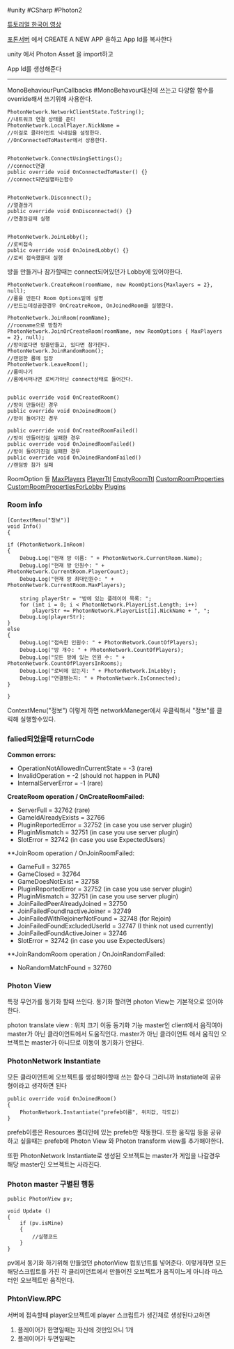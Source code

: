 #unity #CSharp #Photon2

[튜토리얼 한국어 영상](https://www.youtube.com/playlist?list=PL3KKSXoBRRW3YE4UMnRH762vOhSHLdnpK)

[포톤서버](https://dashboard.photonengine.com/)
에서 CREATE A NEW APP 을하고 App Id를 복사한다

unity 에서 Photon Asset 을 import하고 

App Id를 생성해준다

---
MonoBehaviourPunCallbacks
#MonoBehavour대신에 쓰는고 다양함 함수를 override해서 쓰기위해 사용한다.

```CSharp
PhotonNetwork.NetworkClientState.ToString();
//내트워크 연결 상태를 준다
PhotonNetwork.LocalPlayer.NickName =
//이걸로 클라이언트 닉네임을 설정한다.
//OnConnectedToMaster에서 상용한다.


PhotonNetwork.ConnectUsingSettings();
//connect연결
public override void OnConnectedToMaster() {}
//connect되면실핼하는함수


PhotonNetwork.Disconnect();
//열결끊기
public override void OnDisconnected() {}
//연결끊길때 실행


PhotonNetwork.JoinLobby();
//로비접속
public override void OnJoinedLobby() {}
//로비 접속했을대 실행

```
방을 만들거나 참가할때는 connect되어있던가 Lobby에 있어야한다.

```CSharp
PhotonNetwork.CreateRoom(roomName, new RoomOptions{Maxlayers = 2}, null);
//룸을 만든다 Room Options밑에 설명
//만드는데성공한경우 OnCreatreRoom, OnJoinedRoom을 실행한다.

PhotonNetwork.JoinRoom(roomName);
//rooname으로 방참가
PhotonNetwork.JoinOrCreateRoom(roomName, new RoomOptions { MaxPlayers = 2}, null);
//방이없다면 방을만들고, 있다면 참가한다.
PhotonNetwork.JoinRandomRoom();
//랜덤한 룸에 입장
PhotonNetwork.LeaveRoom();
//룸떠나기
//룸에서떠나면 로비가아닌 connect상태로 들어간다.


public override void OnCreatedRoom()
//방이 만들어진 경우
public override void OnJoinedRoom()
//방이 들어가진 경우

public override void OnCreatedRoomFailed()
//방이 만들어진걸 실패한 경우
public override void OnJoinedRoomFailed()
//방이 들어가진걸 실패한 경우
public override void OnJoinedRandomFailed()
//랜덤방 참가 실패

```
RoomOption 들
[MaxPlayers](https://doc-api.photonengine.com/en/pun/v2/class_photon_1_1_realtime_1_1_room_options.html#afe8e03921d811f4fe536cfd9a71dd9bb)
[PlayerTtl](https://doc-api.photonengine.com/en/pun/v2/class_photon_1_1_realtime_1_1_room_options.html#a209447cfcc1477298f53bd59d7771e88)
[EmptyRoomTtl](https://doc-api.photonengine.com/en/pun/v2/class_photon_1_1_realtime_1_1_room_options.html#a01b2d365fd7a9fea82a9dc1e055801c9)
[CustomRoomProperties](https://doc-api.photonengine.com/en/pun/v2/class_photon_1_1_realtime_1_1_room_options.html#acf4d20de1d1a094f4b5253acdf5d9ce0)
[CustomRoomPropertiesForLobby](https://doc-api.photonengine.com/en/pun/v2/class_photon_1_1_realtime_1_1_room_options.html#a9664878066f389ecb8979c636ac78d32)
[Plugins](https://doc-api.photonengine.com/en/pun/v2/class_photon_1_1_realtime_1_1_room_options.html#aab3dbb987830f0c38b167d8b5de6a08f)

### Room info
```CSharp
[ContextMenu("정보")]
void Info()
{

if (PhotonNetwork.InRoom)
{
	Debug.Log("현재 방 이름: " + PhotonNetwork.CurrentRoom.Name);
	Debug.Log("현재 방 인원수: " + PhotonNetwork.CurrentRoom.PlayerCount);
	Debug.Log("현재 방 최대인원수: " + PhotonNetwork.CurrentRoom.MaxPlayers);

	string playerStr = "방에 있는 플레이어 목록: ";
	for (int i = 0; i < PhotonNetwork.PlayerList.Length; i++)
		playerStr += PhotonNetwork.PlayerList[i].NickName + ", ";
	Debug.Log(playerStr);
}
else
{
	Debug.Log("접속한 인원수: " + PhotonNetwork.CountOfPlayers);
	Debug.Log("방 개수: " + PhotonNetwork.CountOfPlayers);
	Debug.Log("모든 방에 있는 인원 수: " + PhotonNetwork.CountOfPlayersInRooms);
	Debug.Log("로비에 있는지: " + PhotonNetwork.InLobby);
	Debug.Log("연결됐는지: " + PhotonNetwork.IsConnected);
}

}
```
ContextMenu("정보")
이렇게 하면 networkManeger에서 우클릭해서 "정보"를 클릭해 실행할수있다.


### falied되었을때 returnCode
**Common errors:**  
-   OperationNotAllowedInCurrentState = -3 (rare)
-   InvalidOperation = -2 (should not happen in PUN)
-   InternalServerError = -1 (rare)

  
**CreateRoom operation / OnCreateRoomFailed:**  
-   ServerFull = 32762 (rare)
-   GameIdAlreadyExists = 32766
-   PluginReportedError = 32752 (in case you use server plugin)
-   PluginMismatch = 32751 (in case you use server plugin)
-   SlotError = 32742 (in case you use ExpectedUsers)

  
**JoinRoom operation / OnJoinRoomFailed:  
-   GameFull = 32765
-   GameClosed = 32764
-   GameDoesNotExist = 32758
-   PluginReportedError = 32752 (in case you use server plugin)
-   PluginMismatch = 32751 (in case you use server plugin)
-   JoinFailedPeerAlreadyJoined = 32750
-   JoinFailedFoundInactiveJoiner = 32749
-   JoinFailedWithRejoinerNotFound = 32748 (for Rejoin)
-   JoinFailedFoundExcludedUserId = 32747 (I think not used currently)
-   JoinFailedFoundActiveJoiner = 32746
-   SlotError = 32742 (in case you use ExpectedUsers)
  
**JoinRandomRoom operation / OnJoinRandomFailed:  
-   NoRandomMatchFound = 32760


### Photon View
특정 무언가를 동기화 할때 쓰인다.
동기화 할려면 photon View는 기본적으로 있어야한다.

photon translate view : 위치 크기 이동 동기화 기능
master인 client에서 움직여야 master가 아닌 클라이언트에서 도움직인다.
master가 아닌 클라이언트 에서 움직인 오브젝트는 master가 아니므로 이동이 동기화가 안된다.

### PhotonNetwork Instantiate
모든 클라이언트에 오브젝트를 생성해야할때 쓰는 함수다
그러니까 Instatiate에 공유형이라고 생각하면 된다
```CSharp
public override void OnJoinedRoom()
{
	PhotonNetwork.Instantiate("prefeb이름", 위치값, 각도값)
}
```
prefeb이름은 Resources 폴더안에 있는 prefeb만 작동한다. 
또한 움직임 등을 공유하고 싶을때는
prefeb에 Photon View 와  Photon transform view를 추가해야한다.

또한 PhotonNetwork Instantiate로 생성된 오브젝트는 master가 게임을 나갈경우 해당 master인 오브젝트는 사라진다.

### Photon master 구별된 행동
```CSharp
public PhotonView pv;

void Update ()
{
	if (pv.isMine)
	{
		//실행코드
	}
}
```
pv에서 동기화 하기위해 만들었던 photonView 컴포넌트를 넣어준다.
이렇게하면 모든 해당스크립트를 가진 각 클리이언트에서 만들어진 오브젝트가 움직이느게 아니라 마스터인 오브젝트만 움직인다.

### PhtonView.RPC
서버에 접속할때 player오브젝트에 player 스크립트가 생긴체로 생성된다고하면
1. 플레이어가 한명일때는 자신에 것만있으니 1개
2. 플레이어가 두면일때는